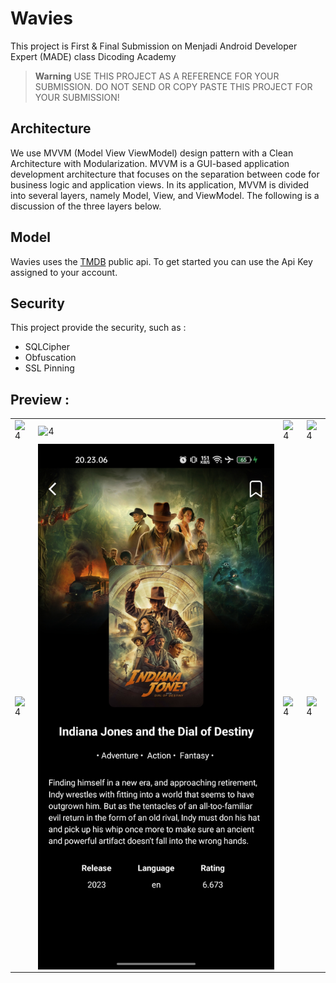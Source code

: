 # Wavies
This project is First & Final Submission on Menjadi Android Developer Expert (MADE) class Dicoding Academy

> **Warning**
> USE THIS PROJECT AS A REFERENCE FOR YOUR SUBMISSION. DO NOT SEND OR COPY PASTE THIS PROJECT FOR YOUR SUBMISSION!

## Architecture
We use MVVM (Model View ViewModel) design pattern with a Clean Architecture with Modularization. MVVM is a GUI-based application development architecture that focuses on the separation between code for business logic and application views. In its application, MVVM is divided into several layers, namely Model, View, and ViewModel. The following is a discussion of the three layers below.

## Model
Wavies uses the [TMDB](https://developer.themoviedb.org/reference/intro/getting-started) public api. To get started you can use the Api Key assigned to your account.

## Security
This project provide the security, such as :
- SQLCipher
- Obfuscation
- SSL Pinning

## Preview :
<table>
    <tr>
        <td><img src="screenshot/Screen Record.gif" align="center" alt="4"</td>
        <td><img src="screenshot/Splash.jpg" align="center" alt="4"</td>
        <td><img src="screenshot/Sign up.jpg" align="center" alt="4"</td>
        <td><img src="screenshot/Sign in.jpg" align="center" alt="4"</td>
    </tr>
    <tr>
        <td><img src="screenshot/Home Screen.jpg" align="center" alt="4"</td>
        <td><img src="screenshot/Detail.jpg" align="center" alt="4"</td>
         <td><img src="screenshot/Camera.jpg" align="center" alt="4"</td>
        <td><img src="screenshot/Maps.jpg" align="center" alt="4"</td>
   </tr>
<table>
